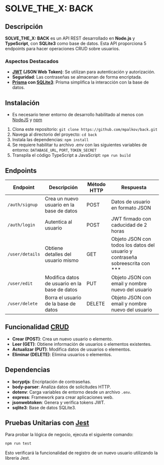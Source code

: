 # SOLVE_THE_X: BACK

## Descripción
**SOLVE_THE_X: BACK** es un API REST desarrollado en **Node.js** y **TypeScript**, con **SQLite3** como base de datos.
Esta API proporciona 5 endpoints para hacer operaciones CRUD sobre usuarios.

### Aspectos Destacados

- **[JWT](https://openwebinars.net/blog/que-es-json-web-token-y-como-funciona/) (JSON Web Token)**: Se utilizan para autenticación y autorización.
- **Seguridad**: Las contraseñas se almacenan de forma encriptada.
- **[Prisma](https://www.prisma.io/) con [SQLite3](https://www.sqlite.org/)**: Prisma simplifica la interacción con la base de datos.


## Instalación

- Es necesario tener entorno de desarrollo habilitado al menos con [NodeJS](https://nodejs.org/en) y [npm](https://www.npmjs.com/)

1. Clona este repositorio: `git clone https://github.com/mpalkov/back.git`
2. Navega al directorio del proyecto: `cd back`
3. Instala las dependencias: `npm install`
4. Se requiere habilitar tu archivo .env con las siguientes variables de entorno: `DATABASE_URL`, `PORT`, `TOKEN_SECRET`
5. Transpila el código TypeScript a JavaScript: `npm run build`

## Endpoints

| Endpoint | Descripción | Método HTTP | Respuesta |
|-----------------|-------------|-------------|-----------|
| `/auth/signup` | Crea un nuevo usuario en la base de datos | POST | Datos de usuario en formato JSON |
| `/auth/login` | Autentica al usuario | POST | JWT firmado con caducidad de 2 horas |
| `/user/details` | Obtiene detalles del usuario mismo | GET | Objeto JSON con todos los datos del usuario y contraseña sobreescrita con *** |
| `/user/edit` | Modifica datos de usuario en la base de datos | PUT | Objeto JSON con email y nombre nuevo del usuario |
| `/user/delete` | Borra el usuario de la base de datos | DELETE | Objeto JSON con email y nombre nuevo del usuario |


## Funcionalidad [CRUD](https://www.freecodecamp.org/news/crud-operations-explained/)

- **Crear (POST)**: Crea un nuevo usuario o elemento.
- **Leer (GET)**: Obtiene información de usuarios o elementos existentes.
- **Actualizar (PUT)**: Modifica datos de usuarios o elementos.
- **Eliminar (DELETE)**: Elimina usuarios o elementos.

## Dependencias

- **bcryptjs**: Encriptación de contraseñas.
- **body-parser**: Analiza datos de solicitudes HTTP.
- **dotenv**: Carga variables de entorno desde un archivo `.env`.
- **express**: Framework para crear aplicaciones web.
- **jsonwebtoken**: Genera y verifica tokens JWT.
- **sqlite3**: Base de datos SQLite3.

## Pruebas Unitarias con [Jest](https://jestjs.io/es-ES/)

Para probar la lógica de negocio, ejecuta el siguiente comando:

```bash
npm run test
```
Esto verificará la funcionalidad de registro de un nuevo usuario utilizando la librería Jest.

